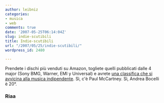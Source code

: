 ```yaml
---
author: leibniz
categories:
- musica
- web
comments: true
date: '2007-05-25T06:14:04Z'
slug: indie-scutibili
title: Indie-scutibili
url: "/2007/05/25/indie-scutibili/"
wordpress_id: 2480

---
```

Prendete i dischi più venduti su Amazon, togliete quelli pubblicati dalle 4 major (Sony BMG, Warner, EMI y Universal) e avrete [una classifica che si avvicina alla musica indipendente](http://www.riaaradar.com/zeitgeist_topamazonsafe.asp). Sì, c'è Paul McCartney. Sì, Andrea Bocelli è 20°.


### Riaa
